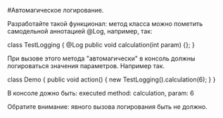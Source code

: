 #Автомагическое логирование.

Разработайте такой функционал:
метод класса можно пометить самодельной аннотацией @Log, например, так:

class TestLogging {
@Log
public void calculation(int param) {};
}

При вызове этого метода "автомагически" в консоль должны логироваться значения параметров.
Например так.

class Demo {
public void action() {
new TestLogging().calculation(6); 
}
}

В консоле дожно быть:
executed method: calculation, param: 6

Обратите внимание: явного вызова логирования быть не должно.
